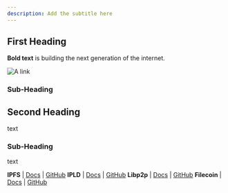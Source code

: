 ```yaml
---
description: Add the subtitle here
---
```



## First Heading

<!-- In this section, you will: -->

<!-- **Understand**
* Thing1
* Thing2
* Thing3 -->

<!--** Be Able To**
* Thing1
* Thing2
* Thing3 -->

**Bold text** is building the next generation of the internet.

![A link](../../.gitbook/assets/twitter-banner-1500x500.png)

### Sub-Heading

## Second Heading

text

### Sub-Heading

text

**IPFS**  |  [Docs](https://docs.ipfs.io/)  |  [GitHub](https://github.com/ipfs)     **IPLD**  |  [Docs](https://ipld.io/docs/)  |  [GitHub](https://github.com/ipld)  **Libp2p**  |  [Docs](https://docs.libp2p.io/)  |  [GitHub](https://github.com/libp2p)     **Filecoin**  |  [Docs](https://docs.filecoin.io/)  |  [GitHub](https://github.com/filecoin-project) 

